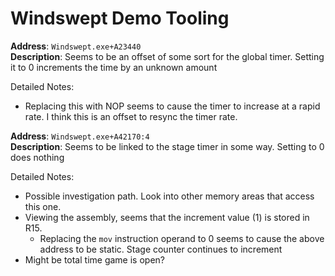 # Windswept Demo Tooling

**Address**: `Windswept.exe+A23440`<br>
**Description**: Seems to be an offset of some sort for the global timer. Setting it to 0 increments the time by an unknown amount

Detailed Notes:
- Replacing this with NOP seems to cause the timer to increase at a rapid rate. I think this is an offset to resync the timer rate.

**Address**: `Windswept.exe+A42170:4` <br>
**Description**: Seems to be linked to the stage timer in some way. Setting to 0 does nothing

Detailed Notes:
- Possible investigation path. Look into other memory areas that access this one.
- Viewing the assembly, seems that the increment value (1) is stored in R15. 
  - Replacing the `mov` instruction operand to 0 seems to cause the above address to  be static. Stage counter continues to increment
- Might be total time game is open?

